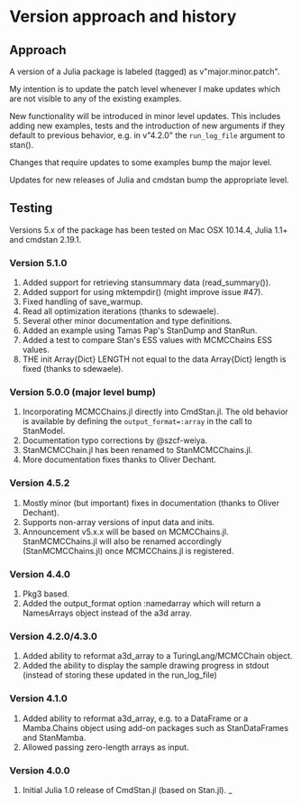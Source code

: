 # Version approach and history

## Approach

A version of a Julia package is labeled (tagged) as v"major.minor.patch".

My intention is to update the patch level whenever I make updates which are not visible to any of the existing examples.

New functionality will be introduced in minor level updates. This includes adding new examples, tests and the introduction of new arguments if they default to previous behavior, e.g. in v"4.2.0" the `run_log_file` argument to stan().

Changes that require updates to some examples bump the major level.

Updates for new releases of Julia and cmdstan bump the appropriate level.

## Testing

Versions 5.x of the package has been tested on Mac OSX 10.14.4, Julia 1.1+ and cmdstan 2.19.1.

### Version 5.1.0

1. Added support for retrieving stansummary data (read_summary()).
2. Added support for using mktempdir() (might improve issue #47).
3. Fixed handling of save_warmup.
4. Read all optimization iterations (thanks to sdewaele).
5. Several other minor documentation and type definitions.
6. Added an example using Tamas Pap's StanDump and StanRun.
7. Added a test to compare Stan's ESS values with MCMCChains ESS values.
8. THE init Array{Dict} LENGTH not equal to the data Array{Dict} length is fixed (thanks to sdewaele).

### Version 5.0.0 (major level bump)

1. Incorporating MCMCChains.jl directly into CmdStan.jl. The old behavior is available by defining the ```output_format=:array``` in the call to StanModel.
2. Documentation typo corrections by @szcf-weiya.
3. StanMCMCChain.jl has been renamed to StanMCMCChains.jl.
4. More documentation fixes thanks to Oliver Dechant.

### Version 4.5.2

1. Mostly minor (but important) fixes in documentation (thanks to Oliver Dechant).
2. Supports non-array versions of input data and inits.
3. Announcement v5.x.x will be based on MCMCChains.jl. StanMCMCChains.jl will also be renamed accordingly (StanMCMCChains.jl) once MCMCChains.jl is registered.

### Version 4.4.0

1. Pkg3 based.
2. Added the output_format option :namedarray which will return a NamesArrays object instead of the a3d array.

### Version 4.2.0/4.3.0

1. Added ability to reformat a3d_array to a TuringLang/MCMCChain object.
2. Added the ability to display the sample drawing progress in stdout (instead of storing these updated in the run_log_file)

### Version 4.1.0

1. Added ability to reformat a3d_array, e.g. to a DataFrame or a Mamba.Chains object using add-on packages such as StanDataFrames and StanMamba.
2. Allowed passing zero-length arrays as input.

### Version 4.0.0

1. Initial Julia 1.0 release of CmdStan.jl (based on Stan.jl).
_


